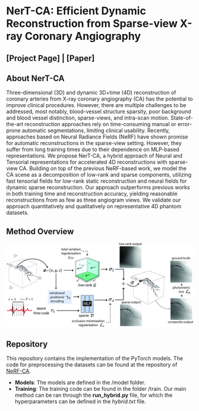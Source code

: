 # NerT-CA: Efficient Dynamic Reconstruction from Sparse-view X-ray Coronary Angiography

## [Project Page] | [Paper]

## About NerT-CA
Three-dimensional (3D) and dynamic 3D+time (4D) reconstruction of coronary arteries from X-ray coronary angiography (CA) has
the potential to improve clinical procedures. However, there are multiple challenges to be addressed, most notably, blood-vessel structure sparsity, poor background and blood vessel distinction, sparse-views,
and intra-scan motion. State-of-the-art reconstruction approaches rely on time-consuming manual or error-prone automatic segmentations, limiting clinical usability. Recently, approaches based on Neural Radiance Fields (NeRF) have shown promise for automatic reconstructions in the sparse-view setting. However, they suffer from long training times due to their dependence on MLP-based representations. We propose NerT-CA, a hybrid approach of Neural and Tensorial representations for accelerated 4D reconstructions with sparse-view CA. Building on top of the previous NeRF-based work, we model the CA scene as a decomposition of low-rank and sparse components, utilizing fast tensorial fields for low-rank static reconstruction and neural fields for dynamic sparse reconstruction. Our approach outperforms previous works in both training time and reconstruction accuracy, yielding reasonable reconstructions from as few as three angiogram views. We validate our approach quantitatively and
qualitatively on representative 4D phantom datasets.

## Method Overview
![Overview of the method](https://github.com/kirstenmaas/NerT-CA/blob/main/imgs/overview.jpg)

## Repository
This repository contains the implementation of the PyTorch models. The code for preprocessing the datasets can be found at the repository of [NeRF-CA](https://github.com/kirstenmaas/NeRF-CA). 

- <b>Models</b>: The models are defined in the /model folder.
- <b>Training</b>: The training code can be found in the folder /train. Our main method can be ran through the <b>run_hybrid.py</b> file, for which the hyperparameters can be defined in the <i>hybrid.txt</i> file.